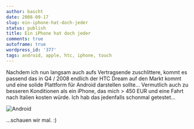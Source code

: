 ```yaml
---
author: bascht
date: 2008-09-17
slug: ein-iphone-hat-doch-jeder
status: publish
title: Ein iPhone hat doch jeder
comments: true
autoframe: true
wordpress_id: '377'
tags: android, apple, htc, iphone, touch
---
```


Nachdem ich nun langsam auch aufs Vertragsende zuschlittere, kommt
es passend das in Q4 / 2008 endlich der HTC Dream auf den Markt
kommt und eine solide Plattform für Android darstellen sollte...
Vermutlich auch zu besseren Konditionen als ein iPhone, das mich \>
450 EUR und eine Fahrt nach Italien kosten würde. Ich hab das
jedenfalls schonmal getestet...

![Android](/blog/2008-09-17-ein-iphone-hat-doch-jeder/android.png)

...schauen wir mal. :)



